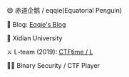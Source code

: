 😄 赤道企鹅 / eqqie(Equatorial Penguin)

📕 Blog: [Eqqie's Blog](https://eqqie.cn/)

🏫 Xidian University

⚔️ L-team (2019): [CTFtime / L](https://ctftime.org/team/11724)

🧑‍💻 Binary Security / CTF Player
